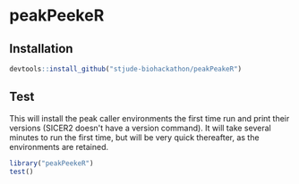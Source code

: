 # peakPeekeR

## Installation

```R
devtools::install_github("stjude-biohackathon/peakPeakeR")
```

## Test

This will install the peak caller environments the first time run and print their versions (SICER2 doesn't have a version command). It will take several minutes to run the first time, but will be very quick thereafter, as the environments are retained.

```R
library("peakPeekeR")
test()
```
